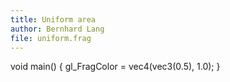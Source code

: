 ```yaml
---
title: Uniform area
author: Bernhard Lang
file: uniform.frag
---
```

void main() {
    gl_FragColor = vec4(vec3(0.5), 1.0);
}
